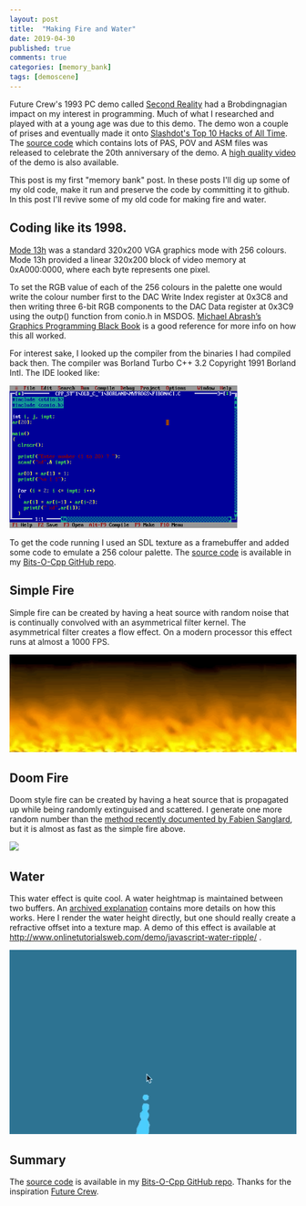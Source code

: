 ```yaml
---
layout: post
title:  "Making Fire and Water"
date: 2019-04-30
published: true
comments: true
categories: [memory_bank]
tags: [demoscene]
---
```


Future Crew's 1993 PC demo called [Second Reality](https://en.wikipedia.org/wiki/Second_Reality) had a Brobdingnagian impact on my interest in programming. Much of what I researched and played with at a young age was due to this demo. The demo won a couple of prises and eventually made it onto [Slashdot's Top 10 Hacks of All Time](https://slashdot.org/story/99/12/13/0943241/slashdots-top-10-hacks-of-all-time). The [source code](https://github.com/mtuomi/SecondReality) which contains lots of PAS, POV and ASM files was released to celebrate the 20th anniversary of the demo. A [high quality video](https://www.youtube.com/watch?v=iw17c70uJes) of the demo is also available.

This post is my first "memory bank" post. In these posts I'll dig up some of my old code, make it run and preserve the code by committing it to github. In this post I'll revive some of my old code for making fire and water.

## Coding like its 1998.
[Mode 13h](https://en.wikipedia.org/wiki/Mode_13h) was a standard 320x200 VGA graphics mode with 256 colours. Mode 13h provided a linear 320x200 block of video memory at 0xA000:0000, where each byte represents one pixel. 

To set the RGB value of each of the 256 colours in the palette one would write the colour number first to the DAC Write Index register at 0x3C8 and then writing three 6-bit RGB components to the DAC Data register at 0x3C9 using the outp() function from conio.h in MSDOS. [Michael Abrash’s Graphics Programming Black Book](http://www.jagregory.com/abrash-black-book/) is a good reference for more info on how this all worked.

For interest sake, I looked up the compiler from the binaries I had compiled back then. The compiler was Borland Turbo C++ 3.2 Copyright 1991 Borland Intl. The IDE looked like:

<img src="/assets/images/turbo_cpp_3.2.jpg" width="400" />

To get the code running I used an SDL texture as a framebuffer and added some code to emulate a 256 colour palette. The [source code](https://github.com/bduvenhage/Bits-O-Cpp/tree/master/demoscene) is available in my [Bits-O-Cpp GitHub repo](https://github.com/bduvenhage/Bits-O-Cpp).


## Simple Fire 
Simple fire can be created by having a heat source with random noise that is continually convolved with an asymmetrical filter kernel. The asymmetrical filter creates a flow effect. On a modern processor this effect runs at almost a 1000 FPS.

<img src="/assets/images/demoscene_fire.gif" width="600" />

## Doom Fire 
Doom style fire can be created by having a heat source that is propagated up while being randomly extinguised and scattered. I generate one more random number than the [method recently documented by Fabien Sanglard](http://fabiensanglard.net/doom_fire_psx/), but it is almost as fast as the simple fire above.

<img src="/assets/images/demoscene_doom_fire.gif" width="600" />

## Water 
This water effect is quite cool. A water heightmap is maintained between two buffers. An [archived explanation](https://web.archive.org/web/20160418004149/http://freespace.virgin.net/hugo.elias/graphics/x_water.htm) contains more details on how this works. Here I render the water height directly, but one should really create a refractive offset into a texture map. A demo of this effect is available at http://www.onlinetutorialsweb.com/demo/javascript-water-ripple/ .

<img src="/assets/images/demoscene_water.gif" width="600" />


## Summary
The [source code](https://github.com/bduvenhage/Bits-O-Cpp/tree/master/demoscene) is available in my [Bits-O-Cpp GitHub repo](https://github.com/bduvenhage/Bits-O-Cpp). Thanks for the inspiration [Future Crew](https://en.wikipedia.org/wiki/Future_Crew).
